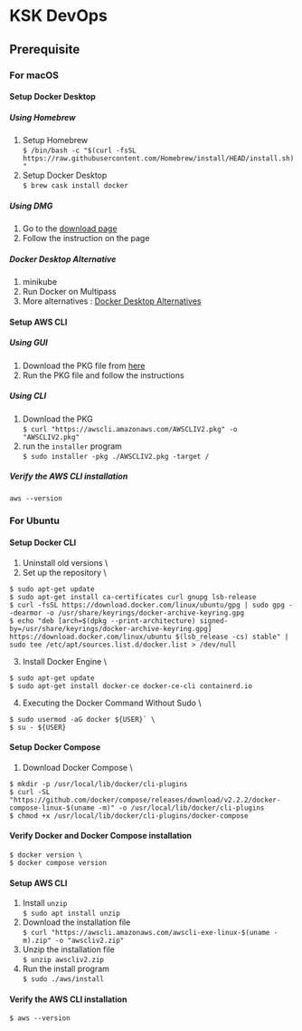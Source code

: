 <h1>KSK DevOps</h1>
<h2>Prerequisite</h2>

### For macOS
#### Setup Docker Desktop
##### Using Homebrew
1. Setup Homebrew \
`$ /bin/bash -c "$(curl -fsSL https://raw.githubusercontent.com/Homebrew/install/HEAD/install.sh)"` 
2. Setup Docker Desktop \
`$ brew cask install docker` 

##### Using DMG
1. Go to the [download page](https://docs.docker.com/desktop/mac/install/) 
2. Follow the instruction on the page 

##### Docker Desktop Alternative
1. minikube 
2. Run Docker on Multipass 
3. More alternatives : [Docker Desktop Alternatives](https://devopstales.github.io/home/docker-desktop-alternatives/) 

#### Setup AWS CLI
##### Using GUI
1. Download the PKG file from [here](https://awscli.amazonaws.com/AWSCLIV2.pkg) 
2. Run the PKG file and follow the instructions 

##### Using CLI
1. Download the PKG \
`$ curl "https://awscli.amazonaws.com/AWSCLIV2.pkg" -o "AWSCLIV2.pkg"` 
2. run the `installer` program \
`$ sudo installer -pkg ./AWSCLIV2.pkg -target /` 

##### Verify the AWS CLI installation
`aws --version`

### For Ubuntu
#### Setup Docker CLI
1. Uninstall old versions \
2. Set up the repository \
```shell
$ sudo apt-get update 
$ sudo apt-get install ca-certificates curl gnupg lsb-release 
$ curl -fsSL https://download.docker.com/linux/ubuntu/gpg | sudo gpg --dearmor -o /usr/share/keyrings/docker-archive-keyring.gpg 
$ echo "deb [arch=$(dpkg --print-architecture) signed-by=/usr/share/keyrings/docker-archive-keyring.gpg] https://download.docker.com/linux/ubuntu $(lsb_release -cs) stable" | sudo tee /etc/apt/sources.list.d/docker.list > /dev/null
``` 
3. Install Docker Engine \
```shell
$ sudo apt-get update 
$ sudo apt-get install docker-ce docker-ce-cli containerd.io
```
4. Executing the Docker Command Without Sudo \
```shell
$ sudo usermod -aG docker ${USER}` \
$ su - ${USER}
``` 

#### Setup Docker Compose
1. Download Docker Compose \
```shell
$ mkdir -p /usr/local/lib/docker/cli-plugins
$ curl -SL "https://github.com/docker/compose/releases/download/v2.2.2/docker-compose-linux-$(uname -m)" -o /usr/local/lib/docker/cli-plugins
$ chmod +x /usr/local/lib/docker/cli-plugins/docker-compose 
```

#### Verify Docker and Docker Compose installation
```shell
$ docker version \
$ docker compose version 
```

#### Setup AWS CLI
1. Install `unzip` \
`$ sudo apt install unzip` 
2. Download the installation file \
`$ curl "https://awscli.amazonaws.com/awscli-exe-linux-$(uname -m).zip" -o "awscliv2.zip"` 
3. Unzip the installation file \
`$ unzip awscliv2.zip` 
4. Run the install program \
`$ sudo ./aws/install` 

#### Verify the AWS CLI installation
`$ aws --version` 
